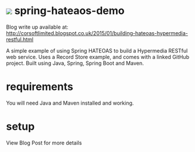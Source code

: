 <a href="https://travis-ci.org/corsoft/spring-hateoas-demo"><img src="https://travis-ci.org/corsoft/spring-hateoas-demo.svg"/></a>
spring-hateaos-demo
==================

Blog write up available at:
http://corsoftlimited.blogspot.co.uk/2015/01/building-hateoas-hypermedia-restful.html

A simple example of using Spring HATEOAS to build a Hypermedia RESTful web service. Uses a Record Store example, and comes with a linked GitHub project. Built using Java, Spring, Spring Boot and Maven.

requirements
============

You will need Java and Maven installed and working.


setup
=====

View Blog Post for more details
	
